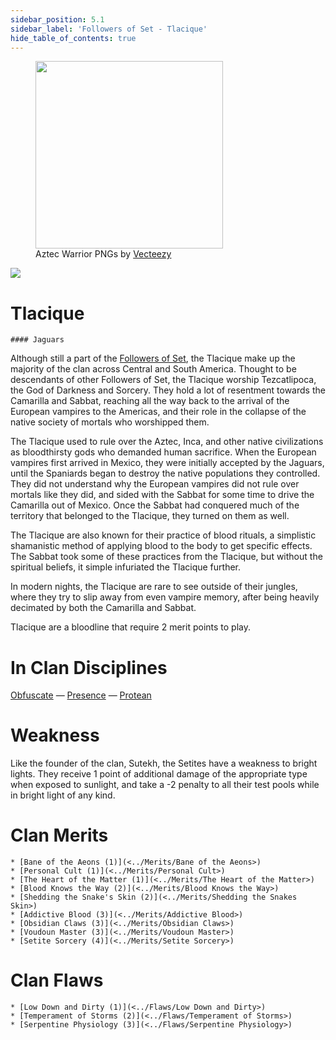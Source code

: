 ```yaml
---
sidebar_position: 5.1
sidebar_label: 'Followers of Set - Tlacique'
hide_table_of_contents: true
---
```

<figure className="float-right-img">
  <img src="/img/aztec.png" width='300px' />
  <figcaption style={{ fontSize: '0.85em', color: '#666', textAlign: 'center' }}>
      Aztec Warrior PNGs by <a href="https://www.vecteezy.com/free-png/aztec-warrior">Vecteezy</a>
  </figcaption>
</figure>

<img src="/img/clanlogos/tlacique.png" className="icon-img" />

# Tlacique
    #### Jaguars

Although still a part of the [Followers of Set](<./Followers of Set>), the Tlacique make up the majority of the clan across Central and South America. Thought to be descendants of other Followers of Set, the Tlacique worship Tezcatlipoca, the God of Darkness and Sorcery. They hold a lot of resentment towards the Camarilla and Sabbat, reaching all the way back to the arrival of the European vampires to the Americas, and their role in the collapse of the native society of mortals who worshipped them.

The Tlacique used to rule over the Aztec, Inca, and other native civilizations as bloodthirsty gods who demanded human sacrifice. When the European vampires first arrived in Mexico, they were initially accepted by the Jaguars, until the Spaniards began to destroy the native populations they controlled. They did not understand why the European vampires did not rule over mortals like they did, and sided with the Sabbat for some time to drive the Camarilla out of Mexico. Once the Sabbat had conquered much of the territory that belonged to the Tlacique, they turned on them as well.

The Tlacique are also known for their practice of blood rituals, a simplistic shamanistic method of applying blood to the body to get specific effects. The Sabbat took some of these practices from the Tlacique, but without the spiritual beliefs, it simple infuriated the Tlacique further.

In modern nights, the Tlacique are rare to see outside of their jungles, where they try to slip away from even vampire memory, after being heavily decimated by both the Camarilla and Sabbat.

Tlacique are a bloodline that require 2 merit points to play.

# In Clan Disciplines

[Obfuscate](../Disciplines/Obfuscate) — [Presence](<../Disciplines/Presence>) — [Protean](<../Disciplines/Protean>)

# Weakness

Like the founder of the clan, Sutekh, the Setites have a weakness to bright lights. They receive 1 point of additional damage of the appropriate type when exposed to sunlight, and take a -2 penalty to all their test pools while in bright light of any kind.

# Clan Merits

    * [Bane of the Aeons (1)](<../Merits/Bane of the Aeons>)
    * [Personal Cult (1)](<../Merits/Personal Cult>)
    * [The Heart of the Matter (1)](<../Merits/The Heart of the Matter>)
    * [Blood Knows the Way (2)](<../Merits/Blood Knows the Way>)
    * [Shedding the Snake's Skin (2)](<../Merits/Shedding the Snakes Skin>)
    * [Addictive Blood (3)](<../Merits/Addictive Blood>)
    * [Obsidian Claws (3)](<../Merits/Obsidian Claws>)
    * [Voudoun Master (3)](<../Merits/Voudoun Master>)
    * [Setite Sorcery (4)](<../Merits/Setite Sorcery>)

# Clan Flaws

    * [Low Down and Dirty (1)](<../Flaws/Low Down and Dirty>)
    * [Temperament of Storms (2)](<../Flaws/Temperament of Storms>)
    * [Serpentine Physiology (3)](<../Flaws/Serpentine Physiology>)
